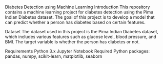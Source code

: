 Diabetes Detection using Machine Learning
Introduction
This repository contains a machine learning project for diabetes detection using the Pima Indian Diabetes dataset. The goal of this project is to develop a model that can predict whether a person has diabetes based on certain features.

Dataset
The dataset used in this project is the Pima Indian Diabetes dataset, which includes various features such as glucose level, blood pressure, and BMI. The target variable is whether the person has diabetes or not.

Requirements
Python 3.x
Jupyter Notebook
Required Python packages: pandas, numpy, scikit-learn, matplotlib, seaborn
